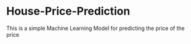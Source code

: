 # House-Price-Prediction

This is a simple Machine Learning Model for predicting the price of the price
